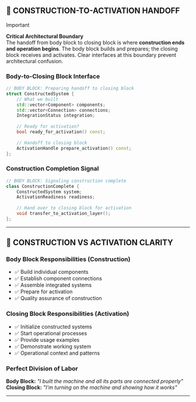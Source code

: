 ## 🔄 CONSTRUCTION-TO-ACTIVATION HANDOFF

> [!IMPORTANT]
> **Critical Architectural Boundary**  
> The handoff from body block to closing block is where **construction ends and operation begins**. The body block builds and prepares; the closing block receives and activates. Clear interfaces at this boundary prevent architectural confusion.

### Body-to-Closing Block Interface
```cpp
// BODY BLOCK: Preparing handoff to closing block
struct ConstructedSystem {
    // What we built
    std::vector<Component> components;
    std::vector<Connection> connections;
    IntegrationStatus integration;
    
    // Ready for activation?
    bool ready_for_activation() const;
    
    // Handoff to closing block
    ActivationHandle prepare_activation() const;
};
```

### Construction Completion Signal
```cpp
// BODY BLOCK: Signaling construction complete
class ConstructionComplete {
    ConstructedSystem system;
    ActivationReadiness readiness;
    
    // Hand over to closing block for activation
    void transfer_to_activation_layer();
};
```

---

## 🎯 CONSTRUCTION VS ACTIVATION CLARITY

### **Body Block Responsibilities (Construction)**
- ✅ Build individual components
- ✅ Establish component connections
- ✅ Assemble integrated systems
- ✅ Prepare for activation
- ✅ Quality assurance of construction

### **Closing Block Responsibilities (Activation)**
- ✅ Initialize constructed systems
- ✅ Start operational processes
- ✅ Provide usage examples
- ✅ Demonstrate working system
- ✅ Operational context and patterns

### **Perfect Division of Labor**
**Body Block:** *"I built the machine and all its parts are connected properly"*
**Closing Block:** *"I'm turning on the machine and showing how it works"*

---

